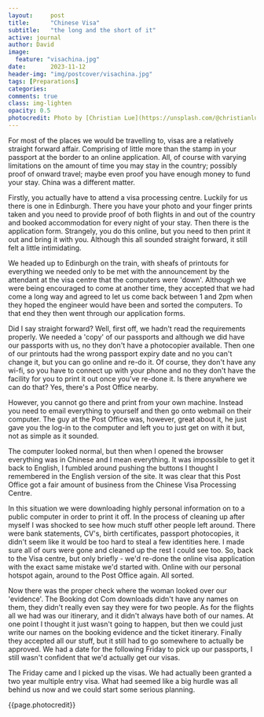 ```yaml
---
layout:     post
title:      "Chinese Visa"
subtitle:   "the long and the short of it"
active: journal
author: David
image:
  feature: "visachina.jpg"
date:       2023-11-12 
header-img: "img/postcover/visachina.jpg"
tags: [Preparations]
categories: 
comments: true
class: img-lighten 
opacity: 0.5
photocredit: Photo by [Christian Lue](https://unsplash.com/@christianlue?utm_content=creditCopyText&utm_medium=referral&utm_source=unsplash) on [Unsplash](https://unsplash.com/photos/red-green-and-blue-world-map-2Juj2cXWB7U?utm_content=creditCopyText&utm_medium=referral&utm_source=unsplash)
---
```


For most of the places we would be travelling to, visas are a relatively straight forward affair. Comprising of little more than the stamp in your passport at the border to an online application. All, of course with varying limitations on the amount of time you may stay in the country; possibly proof of onward travel; maybe even proof you have enough money to fund your stay. China was a different matter.

Firstly, you actually have to attend a visa processing centre. Luckily for us there is one in Edinburgh. There you have your photo and your finger prints taken and you need to provide proof of both flights in and out of the country and booked accommodation for every night of your stay. Then there is the application form. Strangely, you do this online, but you need to then print it out and bring it with you. Although this all sounded straight forward, it still felt a little intimidating.

We headed up to Edinburgh on the train, with sheafs of printouts for everything we needed only to be met with the announcement by the attendant at the visa centre that the computers were 'down'. Although we were being encouraged to come at another time, they accepted that we had come a long way and agreed to let us come back between 1 and 2pm when they hoped the engineer would have been and sorted the computers. To that end they then went through our application forms.

Did I say straight forward? Well, first off, we hadn't read the requirements properly. We needed a 'copy' of our passports and although we did have our passports with us, no they don't have a photocopier available. Then one of our printouts had the wrong passport expiry date and no you can't change it, but you can go online and re-do it. Of course, they don't have any wi-fi, so you have to connect up with your phone and no they don't have the facility for you to print it out once you've re-done it. Is there anywhere we can do that? Yes, there's a Post Office nearby.

However,  you cannot go there and print from your own machine. Instead you need to email everything to yourself and then go onto webmail on their computer. The guy at the Post Office was, however, great about it, he just gave you the log-in to the computer and left you to just get on with it but, not as simple as it sounded. 

The computer looked normal, but then when I opened the browser everything was in Chinese and I mean everything. It was impossible to get it back to English, I fumbled around pushing the buttons I thought I remembered in the English version of the site. It was clear that this Post Office got a fair amount of business from the Chinese Visa Processing Centre.

In this situation we were downloading highly personal information on to a public computer in order to print it off. In the process of cleaning up after myself I was shocked to see how much stuff other people left around. There were bank statements, CV's, birth certificates, passport photocopies, it didn't seem like it would be too hard to steal a few identities here. I made sure all of ours were gone and cleaned up the rest I could see too. So, back to the Visa centre, but only briefly - we'd re-done the online visa application with the exact same mistake we'd started with. Online with our personal hotspot again, around to the Post Office again. All sorted.

Now there was the proper check where the woman looked over our 'evidence'. The Booking dot Com downloads didn't have any names on them, they didn't really even say they were for two people. As for the flights all we had was our itinerary, and it didn't always have both of our names. At one point I thought it just wasn't going to happen, but then we could just write our names on the booking evidence and the ticket itinerary. Finally they accepted all our stuff, but it still had to go somewhere to actually be approved. We had a date for the following Friday to pick up our passports, I still wasn't confident that we'd actually get our visas.

The Friday came and I picked up the visas. We had actually been granted a two year multiple entry visa. What had seemed like a big hurdle was all behind us now and we could start some serious planning.




{{page.photocredit}}





